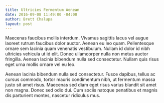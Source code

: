 ```yaml
---
title: Ultricies Fermentum Aenean
date: 2016-09-08 11:49:00 -04:00
author: Brett Chalupa
layout: post
---
```


Maecenas faucibus mollis interdum. Vivamus sagittis lacus vel augue laoreet rutrum faucibus dolor auctor. Aenean eu leo quam. Pellentesque ornare sem lacinia quam venenatis vestibulum. Nullam id dolor id nibh ultricies vehicula ut id elit. Donec ullamcorper nulla non metus auctor fringilla. Aenean lacinia bibendum nulla sed consectetur. Nullam quis risus eget urna mollis ornare vel eu leo.

Aenean lacinia bibendum nulla sed consectetur. Fusce dapibus, tellus ac cursus commodo, tortor mauris condimentum nibh, ut fermentum massa justo sit amet risus. Maecenas sed diam eget risus varius blandit sit amet non magna. Donec sed odio dui. Cum sociis natoque penatibus et magnis dis parturient montes, nascetur ridiculus mus.
